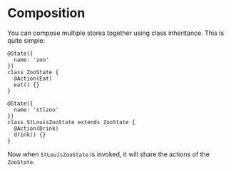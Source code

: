 # Composition
You can compose multiple stores together using class inheritance. This is quite simple:

```TS
@State({
  name: 'zoo'
})
class ZooState {
  @Action(Eat)
  eat() {}
}

@State({
  name: 'stlzoo'
})
class StLouisZooState extends ZooState {
  @Action(Drink)
  drink() {}
}
```

Now when `StLouisZooState` is invoked, it will share the actions of the `ZooState`.
